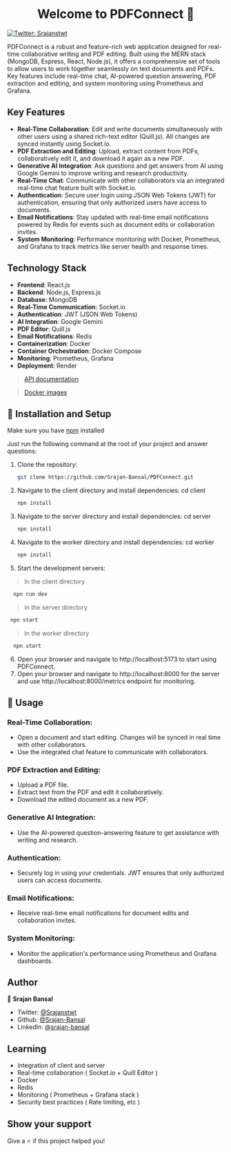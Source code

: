<h1 align="center">Welcome to PDFConnect 👋</h1>
<p>
  <a href="https://twitter.com/Srajanstwt" target="_blank">
    <img alt="Twitter: Srajanstwt" src="https://img.shields.io/twitter/follow/Srajanstwt.svg?style=social" />
  </a>
</p>

PDFConnect is a robust and feature-rich web application designed for real-time collaborative writing and PDF editing. Built using the MERN stack (MongoDB, Express, React, Node.js), it offers a comprehensive set of tools to allow users to work together seamlessly on text documents and PDFs. Key features include real-time chat, AI-powered question answering, PDF extraction and editing, and system monitoring using Prometheus and Grafana.

## Key Features

- **Real-Time Collaboration**: Edit and write documents simultaneously with other users using a shared rich-text editor (Quill.js). All changes are synced instantly using Socket.io.
- **PDF Extraction and Editing**: Upload, extract content from PDFs, collaboratively edit it, and download it again as a new PDF.
- **Generative AI Integration**: Ask questions and get answers from AI using Google Gemini to improve writing and research productivity.
- **Real-Time Chat**: Communicate with other collaborators via an integrated real-time chat feature built with Socket.io.
- **Authentication**: Secure user login using JSON Web Tokens (JWT) for authentication, ensuring that only authorized users have access to documents.
- **Email Notifications**: Stay updated with real-time email notifications powered by Redis for events such as document edits or collaboration invites.
- **System Monitoring**: Performance monitoring with Docker, Prometheus, and Grafana to track metrics like server health and response times.

## Technology Stack

- **Frontend**: React.js
- **Backend**: Node.js, Express.js
- **Database**: MongoDB
- **Real-Time Communication**: Socket.io
- **Authentication**: JWT (JSON Web Tokens)
- **AI Integration**: Google Gemini
- **PDF Editor**: Quill.js
- **Email Notifications**: Redis
- **Containerization**: Docker
- **Container Orchestration**: Docker Compose
- **Monitoring**: Prometheus, Grafana
- **Deployment**: Render

> [API documentation](https://documenter.getpostman.com/view/34607742/2sA3duHDw5)

> [Docker images](https://hub.docker.com/repositories/srajanbansal)

## 🚀 Installation and Setup

Make sure you have [npm](https://www.npmjs.com/package/npm) installed

Just run the following command at the root of your project and answer questions: <br />

1. Clone the repository:
   ```sh
   git clone https://github.com/Srajan-Bansal/PDFConnect.git

2. Navigate to the client directory and install dependencies:
    cd client
    ```sh
    npn install
    ```

3. Navigate to the server directory and install dependencies:
    cd server
    ```sh
    npn install
    ```

4. Navigate to the worker directory and install dependencies:
    cd worker
    ```sh
    npn install
    ```

5. Start the development servers:
> In the client directory
  ```sh
    npn run dev
  ```

> In the server directory
   ```sh
    npn start
  ```
    
> In the worker directory
  ```sh
    npn start
   ```

6. Open your browser and navigate to http://localhost:5173 to start using PDFConnect.
7. Open your browser and navigate to http://localhost:8000 for the server and use http://localhost:8000/metrics endpoint for monitoring.


## 🚀 Usage

### Real-Time Collaboration:
- Open a document and start editing. Changes will be synced in real time with other collaborators.
- Use the integrated chat feature to communicate with collaborators.

### PDF Extraction and Editing:
- Upload a PDF file.
- Extract text from the PDF and edit it collaboratively.
- Download the edited document as a new PDF.

### Generative AI Integration:
- Use the AI-powered question-answering feature to get assistance with writing and research.

### Authentication:
- Securely log in using your credentials. JWT ensures that only authorized users can access documents.

### Email Notifications:
- Receive real-time email notifications for document edits and collaboration invites.

### System Monitoring:
- Monitor the application's performance using Prometheus and Grafana dashboards.

## Author

👤 **Srajan Bansal**

* Twitter: [@Srajanstwt](https://twitter.com/Srajanstwt)
* Github: [@Srajan-Bansal](https://github.com/Srajan-Bansal)
* LinkedIn: [@srajan-bansal](https://linkedin.com/in/srajan-bansal)

## Learning
- Integration of client and server
- Real-time collaboration ( Socket.io + Quill Editor )
- Docker
- Redis
- Monitoring ( Prometheus + Grafana stack )
- Security best practices ( Rate limiting, etc )

## Show your support

Give a ⭐️ if this project helped you!
